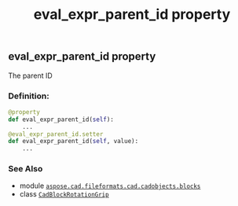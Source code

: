 ﻿---
title: eval_expr_parent_id property
second_title: Aspose.CAD for Python via .NET API References
description: 
type: docs
weight: 140
url: /python-net/aspose.cad.fileformats.cad.cadobjects.blocks/cadblockrotationgrip/eval_expr_parent_id/
is_root: false
---

## eval_expr_parent_id property


The parent ID
### Definition:
```python
@property
def eval_expr_parent_id(self):
    ...
@eval_expr_parent_id.setter
def eval_expr_parent_id(self, value):
    ...
```

### See Also
* module [`aspose.cad.fileformats.cad.cadobjects.blocks`](../../)
* class [`CadBlockRotationGrip`](/cad/python-net/aspose.cad.fileformats.cad.cadobjects.blocks/cadblockrotationgrip)
